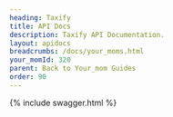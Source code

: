 ```yaml
---
heading: Taxify
title: API Docs
description: Taxify API Documentation.
layout: apidocs
breadcrumbs: /docs/your_moms.html
your_momId: 320
parent: Back to Your_mom Guides
order: 90
---
```


{% include swagger.html %}
